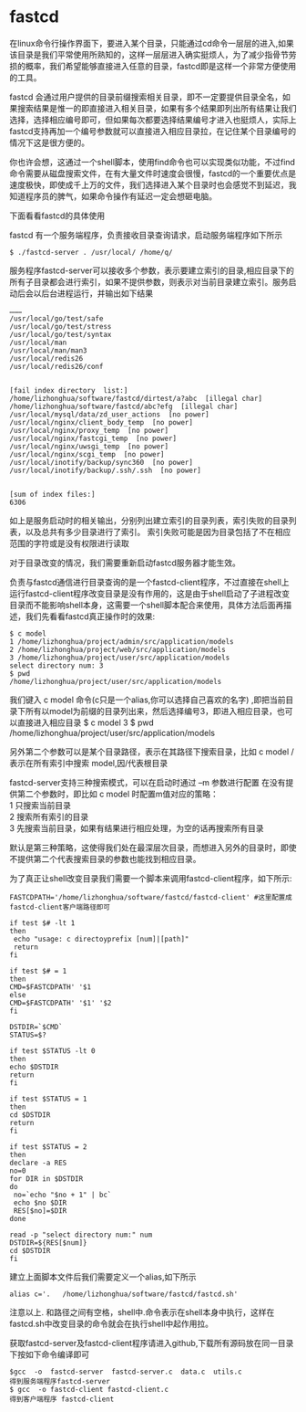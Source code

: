 fastcd
======


   在linux命令行操作界面下，要进入某个目录，只能通过cd命令一层层的进入,如果该目录是我们平常使用所熟知的，这样一层层进入确实挺烦人，为了减少指骨节劳损的概率，我们希望能够直接进入任意的目录，fastcd即是这样一个非常方便使用的工具。
   
   fastcd 会通过用户提供的目录前缀搜索相关目录，即不一定要提供目录全名，如果搜索结果是惟一的即直接进入相关目录，如果有多个结果即列出所有结果让我们选择，选择相应编号即可，但如果每次都要选择结果编号才进入也挺烦人，实际上fastcd支持再加一个编号参数就可以直接进入相应目录拉，在记住某个目录编号的情况下这是很方便的。
   
   你也许会想，这通过一个shell脚本，使用find命令也可以实现类似功能，不过find命令需要从磁盘搜索文件，在有大量文件时速度会很慢，fastcd的一个重要优点是速度极快，即使成千上万的文件，我们选择进入某个目录时也会感觉不到延迟，我知道程序员的脾气，如果命令操作有延迟一定会想砸电脑。

下面看看fastcd的具体使用

fastcd 有一个服务端程序，负责接收目录查询请求，启动服务端程序如下所示

    $ ./fastcd-server . /usr/local/ /home/q/

服务程序fastcd-server可以接收多个参数，表示要建立索引的目录,相应目录下的所有子目录都会进行索引，如果不提供参数，则表示对当前目录建立索引。服务启动后会以后台进程运行，并输出如下结果

    ………
    /usr/local/go/test/safe
    /usr/local/go/test/stress
    /usr/local/go/test/syntax
    /usr/local/man
    /usr/local/man/man3
    /usr/local/redis26
    /usr/local/redis26/conf
    
    
    [fail index directory  list:]
    /home/lizhonghua/software/fastcd/dirtest/a?abc  [illegal char]
    /home/lizhonghua/software/fastcd/abc?efg  [illegal char]
    /usr/local/mysql/data/zd_user_actions  [no power]
    /usr/local/nginx/client_body_temp  [no power]
    /usr/local/nginx/proxy_temp  [no power]
    /usr/local/nginx/fastcgi_temp  [no power]
    /usr/local/nginx/uwsgi_temp  [no power]
    /usr/local/nginx/scgi_temp  [no power]
    /usr/local/inotify/backup/sync360  [no power]
    /usr/local/inotify/backup/.ssh/.ssh  [no power]
    
    
    [sum of index files:]
    6306
   
如上是服务启动时的相关输出，分别列出建立索引的目录列表，索引失败的目录列表，以及总共有多少目录进行了索引。 索引失败可能是因为目录包括了不在相应范围的字符或是没有权限进行读取

对于目录改变的情况，我们需要重新启动fastcd服务器才能生效。


负责与fastcd通信进行目录查询的是一个fastcd-client程序，不过直接在shell上运行fastcd-client程序改变目录是没有作用的，这是由于shell启动了子进程改变目录而不能影响shell本身，这需要一个shell脚本配合来使用，具体方法后面再描述，我们先看看fastcd真正操作时的效果:

    $ c model 
    1 /home/lizhonghua/project/admin/src/application/models
    2 /home/lizhonghua/project/web/src/application/models
    3 /home/lizhonghua/project/user/src/application/models
    select directory num: 3
    $ pwd
    /home/lizhonghua/project/user/src/application/models

我们键入 c model 命令(c只是一个alias,你可以选择自己喜欢的名字) ,即把当前目录下所有以model为前缀的目录列出来，然后选择编号3，即进入相应目录，也可以直接进入相应目录
    $ c model 3
    $ pwd
    /home/lizhonghua/project/user/src/application/models


另外第二个参数可以是某个目录路径，表示在其路径下搜索目录，比如 c model / 表示在所有索引中搜索 model,因/代表根目录

fastcd-server支持三种搜索模式，可以在启动时通过 –m 参数进行配置
在没有提供第二个参数时，即比如 c model 时配置m值对应的策略：<br />
1 只搜索当前目录<br />
2 搜索所有索引的目录<br />
3 先搜索当前目录，如果有结果进行相应处理，为空的话再搜索所有目录<br />

默认是第三种策略，这使得我们处在最深层次目录，而想进入另外的目录时，即使不提供第二个代表搜索目录的参数也能找到相应目录。



为了真正让shell改变目录我们需要一个脚本来调用fastcd-client程序，如下所示:

    FASTCDPATH='/home/lizhonghua/software/fastcd/fastcd-client' #这里配置成fastcd-client客户端路径即可
    
    if test $# -lt 1
    then
     echo "usage: c directoyprefix [num]|[path]"
     return
    fi
    
    if test $# = 1
    then 
    CMD=$FASTCDPATH' '$1
    else 
    CMD=$FASTCDPATH' '$1' '$2
    fi
    
    DSTDIR=`$CMD`
    STATUS=$?
    
    if test $STATUS -lt 0
    then
    echo $DSTDIR
    return
    fi
    
    if test $STATUS = 1
    then
    cd $DSTDIR
    return 
    fi
    
    if test $STATUS = 2
    then
    declare -a RES
    no=0
    for DIR in $DSTDIR
    do 
     no=`echo "$no + 1" | bc`
     echo $no $DIR
     RES[$no]=$DIR
    done
    
    read -p "select directory num:" num
    DSTDIR=${RES[$num]}
    cd $DSTDIR
    fi

建立上面脚本文件后我们需要定义一个alias,如下所示

    alias c='.   /home/lizhonghua/software/fastcd/fastcd.sh'

注意以上. 和路径之间有空格，shell中.命令表示在shell本身中执行，这样在fastcd.sh中改变目录的命令就会在执行shell中起作用拉。


获取fastcd-server及fastcd-client程序请进入github,下载所有源码放在同一目录下按如下命令编译即可

    $gcc  -o  fastcd-server  fastcd-server.c  data.c  utils.c
    得到服务端程序fastcd-server
    $ gcc  -o fastcd-client fastcd-client.c
    得到客户端程序 fastcd-client

